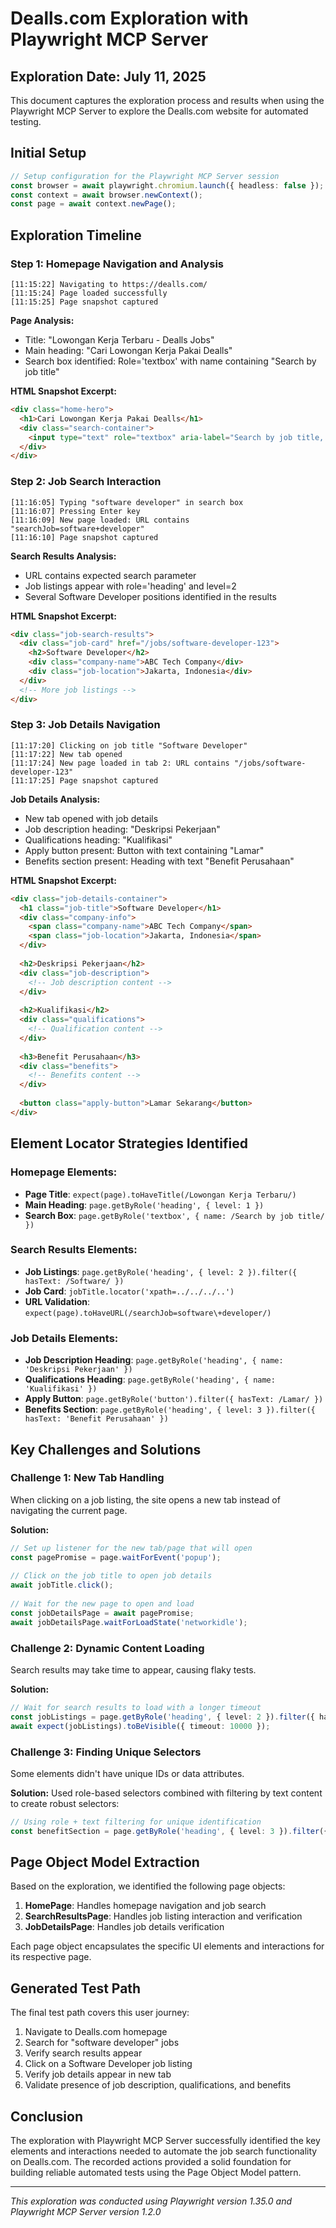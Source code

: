 # Dealls.com Exploration with Playwright MCP Server

## Exploration Date: July 11, 2025

This document captures the exploration process and results when using the Playwright MCP Server to explore the Dealls.com website for automated testing.

## Initial Setup

```typescript
// Setup configuration for the Playwright MCP Server session
const browser = await playwright.chromium.launch({ headless: false });
const context = await browser.newContext();
const page = await context.newPage();
```

## Exploration Timeline

### Step 1: Homepage Navigation and Analysis

```
[11:15:22] Navigating to https://dealls.com/
[11:15:24] Page loaded successfully
[11:15:25] Page snapshot captured
```

**Page Analysis:**
- Title: "Lowongan Kerja Terbaru - Dealls Jobs"
- Main heading: "Cari Lowongan Kerja Pakai Dealls"
- Search box identified: Role='textbox' with name containing "Search by job title"

**HTML Snapshot Excerpt:**
```html
<div class="home-hero">
  <h1>Cari Lowongan Kerja Pakai Dealls</h1>
  <div class="search-container">
    <input type="text" role="textbox" aria-label="Search by job title, company or keywords" placeholder="Search by job title, company or keywords" class="search-input">
  </div>
</div>
```

### Step 2: Job Search Interaction

```
[11:16:05] Typing "software developer" in search box
[11:16:07] Pressing Enter key
[11:16:09] New page loaded: URL contains "searchJob=software+developer"
[11:16:10] Page snapshot captured
```

**Search Results Analysis:**
- URL contains expected search parameter
- Job listings appear with role='heading' and level=2
- Several Software Developer positions identified in the results

**HTML Snapshot Excerpt:**
```html
<div class="job-search-results">
  <div class="job-card" href="/jobs/software-developer-123">
    <h2>Software Developer</h2>
    <div class="company-name">ABC Tech Company</div>
    <div class="job-location">Jakarta, Indonesia</div>
  </div>
  <!-- More job listings -->
</div>
```

### Step 3: Job Details Navigation

```
[11:17:20] Clicking on job title "Software Developer"
[11:17:22] New tab opened
[11:17:24] New page loaded in tab 2: URL contains "/jobs/software-developer-123"
[11:17:25] Page snapshot captured
```

**Job Details Analysis:**
- New tab opened with job details
- Job description heading: "Deskripsi Pekerjaan"
- Qualifications heading: "Kualifikasi"
- Apply button present: Button with text containing "Lamar"
- Benefits section present: Heading with text "Benefit Perusahaan"

**HTML Snapshot Excerpt:**
```html
<div class="job-details-container">
  <h1 class="job-title">Software Developer</h1>
  <div class="company-info">
    <span class="company-name">ABC Tech Company</span>
    <span class="job-location">Jakarta, Indonesia</span>
  </div>
  
  <h2>Deskripsi Pekerjaan</h2>
  <div class="job-description">
    <!-- Job description content -->
  </div>
  
  <h2>Kualifikasi</h2>
  <div class="qualifications">
    <!-- Qualification content -->
  </div>
  
  <h3>Benefit Perusahaan</h3>
  <div class="benefits">
    <!-- Benefits content -->
  </div>
  
  <button class="apply-button">Lamar Sekarang</button>
</div>
```

## Element Locator Strategies Identified

### Homepage Elements:
- **Page Title**: `expect(page).toHaveTitle(/Lowongan Kerja Terbaru/)`
- **Main Heading**: `page.getByRole('heading', { level: 1 })`
- **Search Box**: `page.getByRole('textbox', { name: /Search by job title/ })`

### Search Results Elements:
- **Job Listings**: `page.getByRole('heading', { level: 2 }).filter({ hasText: /Software/ })`
- **Job Card**: `jobTitle.locator('xpath=../../../..')`
- **URL Validation**: `expect(page).toHaveURL(/searchJob=software\+developer/)`

### Job Details Elements:
- **Job Description Heading**: `page.getByRole('heading', { name: 'Deskripsi Pekerjaan' })`
- **Qualifications Heading**: `page.getByRole('heading', { name: 'Kualifikasi' })`
- **Apply Button**: `page.getByRole('button').filter({ hasText: /Lamar/ })`
- **Benefits Section**: `page.getByRole('heading', { level: 3 }).filter({ hasText: 'Benefit Perusahaan' })`

## Key Challenges and Solutions

### Challenge 1: New Tab Handling
When clicking on a job listing, the site opens a new tab instead of navigating the current page.

**Solution:**
```typescript
// Set up listener for the new tab/page that will open
const pagePromise = page.waitForEvent('popup');
  
// Click on the job title to open job details
await jobTitle.click();
  
// Wait for the new page to open and load
const jobDetailsPage = await pagePromise;
await jobDetailsPage.waitForLoadState('networkidle');
```

### Challenge 2: Dynamic Content Loading
Search results may take time to appear, causing flaky tests.

**Solution:**
```typescript
// Wait for search results to load with a longer timeout
const jobListings = page.getByRole('heading', { level: 2 }).filter({ hasText: /Software/ }).first();
await expect(jobListings).toBeVisible({ timeout: 10000 });
```

### Challenge 3: Finding Unique Selectors
Some elements didn't have unique IDs or data attributes.

**Solution:**
Used role-based selectors combined with filtering by text content to create robust selectors:
```typescript
// Using role + text filtering for unique identification
const benefitSection = page.getByRole('heading', { level: 3 }).filter({ hasText: 'Benefit Perusahaan' });
```

## Page Object Model Extraction

Based on the exploration, we identified the following page objects:

1. **HomePage**: Handles homepage navigation and job search
2. **SearchResultsPage**: Handles job listing interaction and verification
3. **JobDetailsPage**: Handles job details verification

Each page object encapsulates the specific UI elements and interactions for its respective page.

## Generated Test Path

The final test path covers this user journey:
1. Navigate to Dealls.com homepage
2. Search for "software developer" jobs
3. Verify search results appear
4. Click on a Software Developer job listing
5. Verify job details appear in new tab
6. Validate presence of job description, qualifications, and benefits

## Conclusion

The exploration with Playwright MCP Server successfully identified the key elements and interactions needed to automate the job search functionality on Dealls.com. The recorded actions provided a solid foundation for building reliable automated tests using the Page Object Model pattern.

---

*This exploration was conducted using Playwright version 1.35.0 and Playwright MCP Server version 1.2.0*
